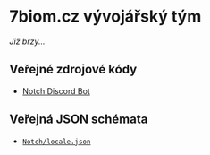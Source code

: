 # 7biom.cz vývojářský tým
_Již brzy..._

## Veřejné zdrojové kódy
* [Notch Discord Bot](Notch-Discord-Bot)

## Veřejná JSON schémata
* [`Notch/locale.json`](json/schemas/Notch/locale.json)
